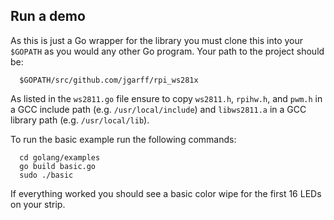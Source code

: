 ## Run a demo

As this is just a Go wrapper for the library you must clone this into your `$GOPATH` as you would any other Go program. 
Your path to the project should be:
```
  $GOPATH/src/github.com/jgarff/rpi_ws281x
```


As listed in the `ws2811.go` file ensure to copy `ws2811.h`, `rpihw.h`, and `pwm.h` in a GCC include path (e.g. `/usr/local/include`) and
`libws2811.a` in a GCC library path (e.g. `/usr/local/lib`).

To run the basic example run the following commands:
```
  cd golang/examples
  go build basic.go
  sudo ./basic
```

If everything worked you should see a basic color wipe for the first 16 LEDs on your strip.
